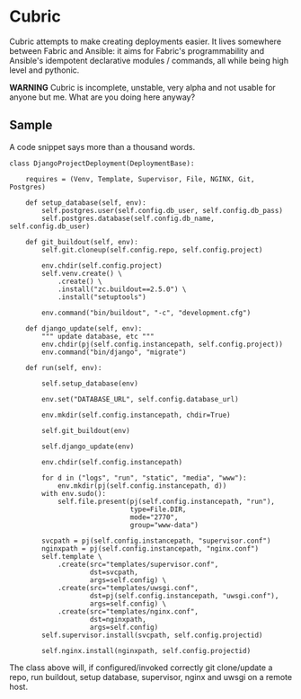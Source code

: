 # Cubric

Cubric attempts to make creating deployments easier. It lives somewhere between
Fabric and Ansible: it aims for Fabric's programmability and Ansible's idempotent
declarative modules / commands, all while being high level and pythonic.

**WARNING** Cubric is incomplete, unstable, very alpha and not usable for anyone
but me. What are you doing here anyway?

## Sample

A code snippet says more than a thousand words.

    class DjangoProjectDeployment(DeploymentBase):

        requires = (Venv, Template, Supervisor, File, NGINX, Git, Postgres)

        def setup_database(self, env):
            self.postgres.user(self.config.db_user, self.config.db_pass)
            self.postgres.database(self.config.db_name, self.config.db_user)

        def git_buildout(self, env):
            self.git.cloneup(self.config.repo, self.config.project)

            env.chdir(self.config.project)
            self.venv.create() \
                .create() \
                .install("zc.buildout==2.5.0") \
                .install("setuptools")

            env.command("bin/buildout", "-c", "development.cfg")

        def django_update(self, env):
            """ update database, etc """
            env.chdir(pj(self.config.instancepath, self.config.project))
            env.command("bin/django", "migrate")

        def run(self, env):

            self.setup_database(env)

            env.set("DATABASE_URL", self.config.database_url)

            env.mkdir(self.config.instancepath, chdir=True)

            self.git_buildout(env)

            self.django_update(env)

            env.chdir(self.config.instancepath)

            for d in ("logs", "run", "static", "media", "www"):
                env.mkdir(pj(self.config.instancepath, d))
            with env.sudo():
                self.file.present(pj(self.config.instancepath, "run"),
                                  type=File.DIR,
                                  mode="2770",
                                  group="www-data")

            svcpath = pj(self.config.instancepath, "supervisor.conf")
            nginxpath = pj(self.config.instancepath, "nginx.conf")
            self.template \
                .create(src="templates/supervisor.conf",
                        dst=svcpath,
                        args=self.config) \
                .create(src="templates/uwsgi.conf",
                        dst=pj(self.config.instancepath, "uwsgi.conf"),
                        args=self.config) \
                .create(src="templates/nginx.conf",
                        dst=nginxpath,
                        args=self.config)
            self.supervisor.install(svcpath, self.config.projectid)

            self.nginx.install(nginxpath, self.config.projectid)

The class above will, if configured/invoked correctly git clone/update a repo,
run buildout, setup database, supervisor, nginx and uwsgi on a remote host.
